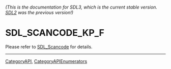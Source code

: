 ###### (This is the documentation for SDL3, which is the current stable version. [SDL2](https://wiki.libsdl.org/SDL2/) was the previous version!)
# SDL_SCANCODE_KP_F

Please refer to [SDL_Scancode](SDL_Scancode) for details.

----
[CategoryAPI](CategoryAPI), [CategoryAPIEnumerators](CategoryAPIEnumerators)

